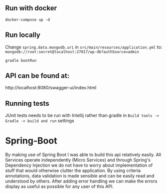 ## Run with docker

`docker-compose up -d`

## Run locally
Change `spring.data.mongodb.uri` in `src/main/resources/application.yml` to: `mongodb://root:secret@localhost:27017/wp-db?authSource=admin`

`gradle bootRun`

## API can be found at:

http://localhost:8080/swagger-ui/index.html

## Running tests
JUnit tests needs to be run with Intellij rather than gradle in `Build tools -> Gradle -> build and run` settings

# Spring-Boot
By making use of Spring Boot I was able to build this api relatively easily.
All Services operate independently (Micro Services) and through Spring's Dependency Injection we do not have to worry about implementation of stuff that would otherwise clutter the application.
By using criteria annotations, data validation is made sensible and can be easily read and understood by others.
After adding error handling we can make the errors display as useful as possible for any user of this API.